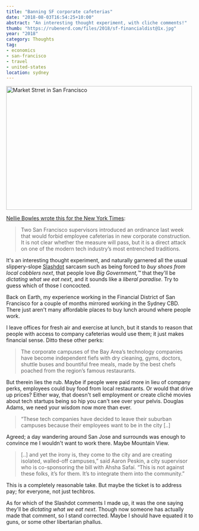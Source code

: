 ```yaml
---
title: "Banning SF corporate cafeterias"
date: "2018-08-03T16:54:25+10:00"
abstract: "An interesting thought experiment, with cliche comments!"
thumb: "https://rubenerd.com/files/2018/sf-financialdist@1x.jpg"
year: "2018"
category: Thoughts
tag:
- economics
- san-francisco
- travel
- united-states
location: sydney
---
```

<p><img src="https://rubenerd.com/files/2018/sf-financialdist@1x.jpg" srcset="https://rubenerd.com/files/2018/sf-financialdist@1x.jpg 1x, https://rubenerd.com/files/2018/sf-financialdist@2x.jpg 2x" alt="Market Strret in San Francisco" style="width:500px; height:333px;" /></p>

[Nellie Bowles wrote this for the New York Times]\:

> Two San Francisco supervisors introduced an ordinance last week that would forbid employee cafeterias in new corporate construction. It is not clear whether the measure will pass, but it is a direct attack on one of the modern tech industry’s most entrenched traditions.

It's an interesting thought experiment, and naturally garnered all the usual slippery-slope [Slashdot] sarcasm such as being forced to *buy shoes from local cobblers next*, that people love *Big Government,&trade;* that they'll be *dictating what we eat next*, and it sounds like a *liberal paradise*. Try to guess which of those I concocted.

Back on Earth, my experience working in the Financial District of San Francisco for a couple of months mirrored working in the Sydney CBD. There just aren't many affordable places to buy lunch around where people work.

I leave offices for fresh air and exercise at lunch, but it stands to reason that people with access to company cafeterias would use them; it just makes financial sense. Ditto these other perks:

> The corporate campuses of the Bay Area’s technology companies have become independent fiefs with dry cleaning, gyms, doctors, shuttle buses and bountiful free meals, made by the best chefs poached from the region’s famous restaurants.

But therein lies the rub. Maybe if people were paid more in lieu of company perks, employees could buy food from local restaurants. Or would that drive up prices? Either way, that doesn't sell employment or create cliché movies about tech startups being so hip you can't see over your pelvis. Douglas Adams, we need your wisdom now more than ever.

> “These tech companies have decided to leave their suburban campuses because their employees want to be in the city [..]

Agreed; a day wandering around San Jose and surrounds was enough to convince me I wouldn't want to work there. Maybe Mountain View.

> [..] and yet the irony is, they come to the city and are creating isolated, walled-off campuses,” said Aaron Peskin, a city supervisor who is co-sponsoring the bill with Ahsha Safaí. “This is not against these folks, it’s for them. It’s to integrate them into the community.”

This is a completely reasonable take. But maybe the ticket is to address pay; for everyone, not just techbros.
 
As for which of the Slashdot comments I made up, it was the one saying they'll be *dictating what we eat next*. Though now someone has actually made that comment, so I stand corrected. Maybe I should have equated it to guns, or some other libertarian phallus.

[Slashdot]: https://news.slashdot.org/story/18/07/31/2223201/san-francisco-officials-are-planning-to-ban-corporate-cafeterias-force-tech-workers-to-eat-out-at-local-restaurants
[Nellie Bowles wrote this for the New York Times]: https://www.nytimes.com/2018/07/31/technology/san-francisco-tech-free-lunch.html

